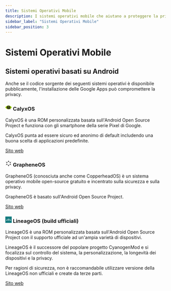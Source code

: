 ```yaml
---
title: Sistemi Operativi Mobile
description: I sistemi operativi mobile che aiutano a proteggere la privacy.
sidebar_label: "Sistemi Operativi Mobile"
sidebar_position: 3
---
```


# Sistemi Operativi Mobile

## Sistemi operativi basati su Android

Anche se il codice sorgente dei seguenti sistemi operativi è disponibile pubblicamente, l'installazione delle Google Apps può compromettere la privacy.

### <img src="../../static/img/strumenti/calyxos-logo.svg" width="20" /> CalyxOS

CalyxOS è una ROM personalizzata basata sull'Android Open Source Project e funziona con gli smartphone della serie Pixel di Google.

CalyxOS punta ad essere sicuro ed anonimo di default includendo una buona scelta di applicazioni predefinite.

<a href="https://calyxos.org/" target="_blank">Sito web</a>

### <img src="../../static/img/strumenti/grapheneos-logo.svg" width="20" /> GrapheneOS

GrapheneOS (conosciuta anche come CopperheadOS) è un sistema operativo mobile open-source gratuito e incentrato sulla sicurezza e sulla privacy.

GrapheneOS è basato sull'Android Open Source Project.

<a href="https://grapheneos.org/" target="_blank">Sito web</a>

### <img src="../../static/img/strumenti/lineageos-logo.svg" width="20" /> LineageOS (build ufficiali)

LineageOS è una ROM personalizzata basata sull'Android Open Source Project con il supporto ufficiale ad un'ampia varietà di dispositivi.

LineageOS è il successore del popolare progetto CyanogenMod e si focalizza sul controllo del sistema, la personalizzazione, la longevità dei dispositivi e la privacy.

Per ragioni di sicurezza, non è raccomandabile utilizzare versione della LineageOS non ufficiali e create da terze parti.

<a href="https://www.lineageos.org/" target="_blank">Sito web</a>



